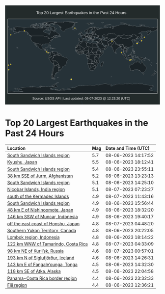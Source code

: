 ![Map](./map.png)

# Top 20 Largest Earthquakes in the Past 24 Hours

| Location | Mag | Date and Time (UTC) |
|:---|:---|:---|
| [South Sandwich Islands region](https://earthquake.usgs.gov/earthquakes/eventpage/us6000kya4) | 5.7 | 08-06-2023 14:17:52 |
| [Kyushu, Japan](https://earthquake.usgs.gov/earthquakes/eventpage/us6000kyb4) | 5.5 | 08-06-2023 18:12:41 |
| [South Sandwich Islands region](https://earthquake.usgs.gov/earthquakes/eventpage/us6000kyct) | 5.4 | 08-06-2023 23:55:11 |
| [38 km SSE of Jurm, Afghanistan](https://earthquake.usgs.gov/earthquakes/eventpage/us6000ky9w) | 5.2 | 08-06-2023 13:23:13 |
| [South Sandwich Islands region](https://earthquake.usgs.gov/earthquakes/eventpage/us6000kya8) | 5.1 | 08-06-2023 14:25:10 |
| [Nicobar Islands, India region](https://earthquake.usgs.gov/earthquakes/eventpage/us6000kye0) | 5.1 | 08-07-2023 07:23:27 |
| [south of the Kermadec Islands](https://earthquake.usgs.gov/earthquakes/eventpage/us6000kyen) | 4.9 | 08-07-2023 11:43:16 |
| [South Sandwich Islands region](https://earthquake.usgs.gov/earthquakes/eventpage/us6000kyau) | 4.9 | 08-06-2023 15:56:44 |
| [48 km E of Nishinoomote, Japan](https://earthquake.usgs.gov/earthquakes/eventpage/us6000kyb8) | 4.9 | 08-06-2023 18:32:20 |
| [146 km SSW of Muncar, Indonesia](https://earthquake.usgs.gov/earthquakes/eventpage/us6000kybj) | 4.9 | 08-06-2023 19:40:17 |
| [off the east coast of Honshu, Japan](https://earthquake.usgs.gov/earthquakes/eventpage/us6000kydr) | 4.8 | 08-07-2023 04:48:20 |
| [Southern Yukon Territory, Canada](https://earthquake.usgs.gov/earthquakes/eventpage/us6000kybs) | 4.8 | 08-06-2023 20:22:05 |
| [Lombok region, Indonesia](https://earthquake.usgs.gov/earthquakes/eventpage/us6000kyb6) | 4.8 | 08-06-2023 18:14:22 |
| [122 km WNW of Tamarindo, Costa Rica](https://earthquake.usgs.gov/earthquakes/eventpage/us6000kydn) | 4.8 | 08-07-2023 04:33:09 |
| [98 km NE of Kuril’sk, Russia](https://earthquake.usgs.gov/earthquakes/eventpage/us6000kyd8) | 4.6 | 08-07-2023 00:57:01 |
| [193 km N of Siglufjörður, Iceland](https://earthquake.usgs.gov/earthquakes/eventpage/us6000kya7) | 4.6 | 08-06-2023 14:26:31 |
| [143 km E of Fangale’ounga, Tonga](https://earthquake.usgs.gov/earthquakes/eventpage/us6000kyac) | 4.5 | 08-06-2023 14:32:30 |
| [118 km SE of Atka, Alaska](https://earthquake.usgs.gov/earthquakes/eventpage/us6000kyc9) | 4.5 | 08-06-2023 22:04:58 |
| [Panama-Costa Rica border region](https://earthquake.usgs.gov/earthquakes/eventpage/us6000kycq) | 4.4 | 08-06-2023 23:32:33 |
| [Fiji region](https://earthquake.usgs.gov/earthquakes/eventpage/us6000ky9s) | 4.4 | 08-06-2023 12:36:21 |
